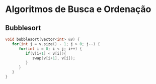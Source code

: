 # Algoritmos de Busca e Ordenação

## Bubblesort
```c++
void bubblesort(vector<int> &v) {
   for(int j = v.size() - 1; j > 0; j--) {
      for(int i = 0; i < j; i++) {
         if(v[i+1] < v[i]){ 
            swap(v[i+1], v[i]);
         }
      }
   }
}
```
